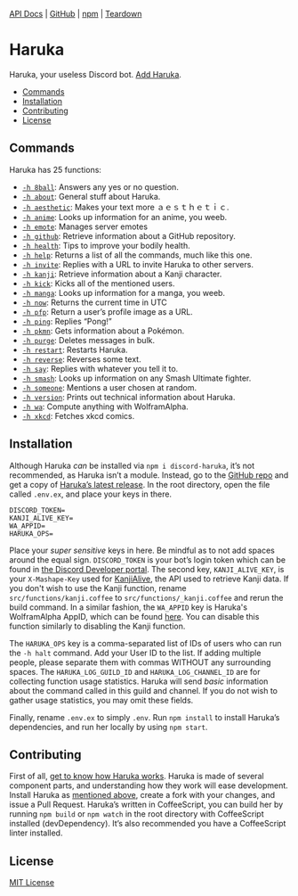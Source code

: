 [API Docs][docs] | [GitHub][repo] | [npm][npm] | [Teardown][haruka-teardown]

# Haruka

Haruka, your useless Discord bot. [Add Haruka][add].

- [Commands](#commands)
- [Installation](#installation)
- [Contributing](#contributing)
- [License](#license)

## Commands
Haruka has 25 functions:

- [`-h 8ball`][f-8ball]: Answers any yes or no question.
- [`-h about`][f-about]: General stuff about Haruka.
- [`-h aesthetic`][f-ae]: Makes your text more ａｅｓｔｈｅｔｉｃ.
- [`-h anime`][f-anime]: Looks up information for an anime, you weeb.
- [`-h emote`][f-emote]: Manages server emotes
- [`-h github`][f-github]: Retrieve information about a GitHub repository.
- [`-h health`][f-health]: Tips to improve your bodily health.
- [`-h help`][f-help]: Returns a list of all the commands, much like this one.
- [`-h invite`][f-invite]: Replies with a URL to invite Haruka to other servers.
- [`-h kanji`][f-kanji]: Retrieve information about a Kanji character.
- [`-h kick`][f-kick]: Kicks all of the mentioned users.
- [`-h manga`][f-manga]: Looks up information for a manga, you weeb.
- [`-h now`][f-now]: Returns the current time in UTC
- [`-h pfp`][f-pfp]: Return a user’s profile image as a URL.
- [`-h ping`][f-ping]: Replies “Pong!”
- [`-h pkmn`][f-pkmn]: Gets information about a Pokémon.
- [`-h purge`][f-purge]: Deletes messages in bulk.
- [`-h restart`][f-restart]: Restarts Haruka.
- [`-h reverse`][f-reverse]: Reverses some text.
- [`-h say`][f-say]: Replies with whatever you tell it to.
- [`-h smash`][f-smash]: Looks up information on any Smash Ultimate fighter.
- [`-h someone`][f-someone]: Mentions a user chosen at random.
- [`-h version`][f-version]: Prints out technical information about Haruka.
- [`-h wa`][f-wa]: Compute anything with WolframAlpha.
- [`-h xkcd`][f-xkcd]: Fetches xkcd comics.

## Installation

Although Haruka _can_ be installed via `npm i discord-haruka`, it’s not recommended, as Haruka isn’t a module. Instead, go to the [GitHub repo][repo] and get a copy of [Haruka’s latest release][releases]. In the root directory, open the file called `.env.ex`, and place your keys in there.

```env
DISCORD_TOKEN=
KANJI_ALIVE_KEY=
WA_APPID=
HARUKA_OPS=
```

Place your *super sensitive* keys in here. Be mindful as to not add spaces around the equal sign. `DISCORD_TOKEN` is your bot’s login token which can be found in [the Discord Developer portal][discord-my-apps]. The second key, `KANJI_ALIVE_KEY`, is your `X-Mashape-Key` used for [KanjiAlive][kanjialive], the API used to retrieve Kanji data. If you don't wish to use the Kanji function, rename `src/functions/kanji.coffee` to `src/functions/_kanji.coffee` and rerun the build command. In a similar fashion, the `WA_APPID` key is Haruka's WolframAlpha AppID, which can be found [here][wolfram-dev-portal]. You can disable this function similarly to disabling the Kanji function.

The `HARUKA_OPS` key is a comma-separated list of IDs of users who can run the `-h halt` command. Add your User ID to the list. If adding multiple people, please separate them with commas WITHOUT any surrounding spaces. The `HARUKA_LOG_GUILD_ID` and `HARUKA_LOG_CHANNEL_ID` are for collecting function usage statistics. Haruka will send *basic* information about the command called in this guild and channel. If you do not wish to gather usage statistics, you may omit these fields.

Finally, rename `.env.ex` to simply `.env`. Run `npm install` to install Haruka’s dependencies, and run her locally by using `npm start`.

## Contributing
First of all, [get to know how Haruka works][haruka-teardown]. Haruka is made of several component parts, and understanding how they work will ease development. Install Haruka as [mentioned above](#installation), create a fork with your changes, and issue a Pull Request. Haruka’s written in CoffeeScript, you can build her by running `npm build` or `npm watch` in the root directory with CoffeeScript installed (devDependency). It’s also recommended you have a CoffeeScript linter installed.

## License

[MIT License][license]

<!-- Reference links -->
[docs]: https://haruka.benjic.xyz/ "Haruka API Documentation"
[repo]: https://github.com/MindfulMinun/discord-haruka "MindfulMinun/discord-haruka · GitHub"
[haruka-teardown]: https://benjic.xyz/2018-07-30/haruka-teardown/ "Haruka Teardown"
[npm]: https://www.npmjs.com/package/discord-haruka "discord-haruka · npm"
[kanjialive]: https://market.mashape.com/KanjiAlive/learn-to-read-and-write-japanese-kanji "KanjiAlive API Documentation"
[releases]: https://github.com/MindfulMinun/discord-haruka/releases "Releases · MindfulMinun/discord-haruka"
[discord-my-apps]: https://discordapp.com/developers/applications/me "Discord - My Apps"
[license]: https://github.com/MindfulMinun/discord-haruka/blob/master/LICENSE "discord-haruka/LICENSE"
[add]: https://discordapp.com/oauth2/authorize?client_id=458130019554820127&scope=bot&permissions=125966 "Add Haruka to your Discord server."
[wolfram-dev-portal]: https://developer.wolframalpha.com/portal/myapps/index.html "Wolfram|Alpha Developer Portal: My Applications"

<!-- Function links -->
[f-8ball]:   https://github.com/MindfulMinun/discord-haruka/blob/master/src/functions/8ball.coffee
[f-about]:   https://github.com/MindfulMinun/discord-haruka/blob/master/src/functions/about.coffee
[f-ae]:      https://github.com/MindfulMinun/discord-haruka/blob/master/src/functions/aesthetic.coffee
[f-anime]:   https://github.com/MindfulMinun/discord-haruka/blob/master/src/functions/anime.coffee
[f-emote]:   https://github.com/MindfulMinun/discord-haruka/blob/master/src/functions/emote.coffee
[f-github]:  https://github.com/MindfulMinun/discord-haruka/blob/master/src/functions/github.coffee
[f-health]:  https://github.com/MindfulMinun/discord-haruka/blob/master/src/functions/health.coffee
[f-help]:    https://github.com/MindfulMinun/discord-haruka/blob/master/src/functions/help.coffee
[f-invite]:  https://github.com/MindfulMinun/discord-haruka/blob/master/src/functions/invite.coffee
[f-kanji]:   https://github.com/MindfulMinun/discord-haruka/blob/master/src/functions/kanji.coffee
[f-kick]:    https://github.com/MindfulMinun/discord-haruka/blob/master/src/functions/kick.coffee
[f-manga]:    https://github.com/MindfulMinun/discord-haruka/blob/master/src/functions/manga.coffee
[f-now]:     https://github.com/MindfulMinun/discord-haruka/blob/master/src/functions/now.coffee
[f-pfp]:     https://github.com/MindfulMinun/discord-haruka/blob/master/src/functions/pfp.coffee
[f-ping]:    https://github.com/MindfulMinun/discord-haruka/blob/master/src/functions/ping.coffee
[f-pkmn]:    https://github.com/MindfulMinun/discord-haruka/blob/master/src/functions/pkmn.coffee
[f-purge]:   https://github.com/MindfulMinun/discord-haruka/blob/master/src/functions/purge.coffee
[f-restart]: https://github.com/MindfulMinun/discord-haruka/blob/master/src/functions/restart.coffee
[f-reverse]: https://github.com/MindfulMinun/discord-haruka/blob/master/src/functions/reverse.coffee
[f-say]:     https://github.com/MindfulMinun/discord-haruka/blob/master/src/functions/say.coffee
[f-smash]:     https://github.com/MindfulMinun/discord-haruka/blob/master/src/functions/smash.coffee
[f-someone]: https://github.com/MindfulMinun/discord-haruka/blob/master/src/functions/someone.coffee
[f-version]: https://github.com/MindfulMinun/discord-haruka/blob/master/src/functions/version.coffee
[f-wa]: https://github.com/MindfulMinun/discord-haruka/blob/master/src/functions/wa.coffee
[f-xkcd]:    https://github.com/MindfulMinun/discord-haruka/blob/master/src/functions/xkcd.coffee
